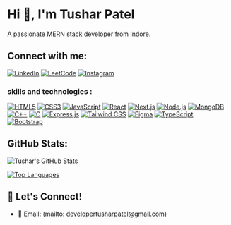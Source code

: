 # Hi 👋, I'm Tushar Patel
A passionate MERN stack developer from Indore.

## Connect with me:
[![LinkedIn](https://img.shields.io/badge/LinkedIn-0077B5?logo=linkedin&logoColor=white)](https://www.linkedin.com/in/tusharpatel626346/)
[![LeetCode](https://img.shields.io/badge/LeetCode-FFA116?logo=leetcode&logoColor=black)](https://leetcode.com/tushar626346/)
[![Instagram](https://img.shields.io/badge/Instagram-E4405F?logo=instagram&logoColor=white)](https://www.instagram.com/_tusharpatel___/)



### skills and technologies :
[![HTML5](https://img.shields.io/badge/HTML5-E34F26?logo=html5&logoColor=white)](https://developer.mozilla.org/en-US/docs/Web/HTML)
[![CSS3](https://img.shields.io/badge/CSS3-1572B6?logo=css3&logoColor=white)](https://developer.mozilla.org/en-US/docs/Web/CSS)
[![JavaScript](https://img.shields.io/badge/JavaScript-F7DF1E?logo=javascript&logoColor=black)](https://developer.mozilla.org/en-US/docs/Web/JavaScript)
[![React](https://img.shields.io/badge/React-61DAFB?logo=react&logoColor=black)](https://react.dev/)
[![Next.js](https://img.shields.io/badge/Next.js-000000?logo=nextdotjs&logoColor=white)](https://nextjs.org/)
[![Node.js](https://img.shields.io/badge/Node.js-339933?logo=nodedotjs&logoColor=white)](https://nodejs.org/)
[![MongoDB](https://img.shields.io/badge/MongoDB-47A248?logo=mongodb&logoColor=white)](https://www.mongodb.com/)
[![C++](https://img.shields.io/badge/C++-00599C?logo=cplusplus&logoColor=white)](https://isocpp.org/)
[![C](https://img.shields.io/badge/C-A8B9CC?logo=c&logoColor=white)](https://en.wikipedia.org/wiki/C_(programming_language))
[![Express.js](https://img.shields.io/badge/Express.js-404D59?logo=express&logoColor=white)](https://expressjs.com/)
[![Tailwind CSS](https://img.shields.io/badge/TailwindCSS-06B6D4?logo=tailwindcss&logoColor=white)](https://tailwindcss.com/)
[![Figma](https://img.shields.io/badge/Figma-F24E1E?logo=figma&logoColor=white)](https://www.figma.com/)
[![TypeScript](https://img.shields.io/badge/TypeScript-3178C6?logo=typescript&logoColor=white)](https://www.typescriptlang.org/)
[![Bootstrap](https://img.shields.io/badge/Bootstrap-563D7C?logo=bootstrap&logoColor=white)](https://getbootstrap.com/)





## GitHub Stats:
![Tushar's GitHub Stats](https://github-readme-stats.vercel.app/api?username=tushar6263&show_icons=true&theme=radical)

[![Top Languages](https://github-readme-stats.vercel.app/api/top-langs/?username=tushar6263&layout=compact&theme=radical)](https://github.com/anuraghazra/github-readme-stats)


## 🔗 Let's Connect!
- 📧 Email: (mailto: developertusharpatel@gmail.com)  

